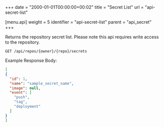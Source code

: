 +++
date = "2000-01-01T00:00:00+00:02"
title = "Secret List"
url = "api-secret-list"

[menu.api]
  weight = 5
  identifier = "api-secret-list"
  parent = "api_secret"
+++

Returns the repository secret list.
Please note this api requires write access to the repository.

```text
GET /api/repos/{owner}/{repo}/secrets
```

Example Response Body:

```json
[
{
  "id": 1,
  "name": "sample_secret_name",
  "image": null,
  "event": [
    "push",
    "tag",
    "deployment"
  ]
}
]
```
